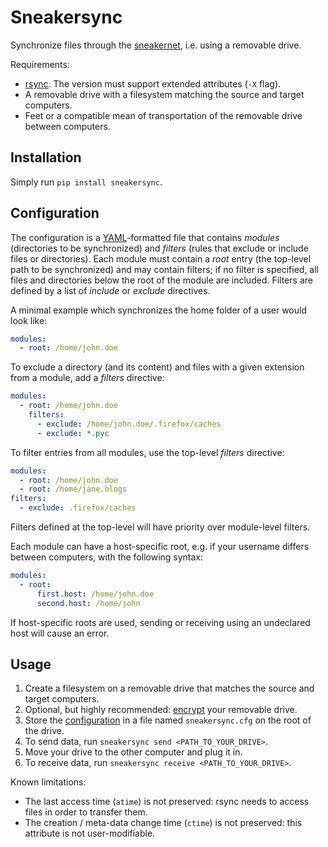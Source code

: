 # Sneakersync

Synchronize files through the [sneakernet](https://en.wikipedia.org/wiki/Sneakernet), i.e. using a removable drive.

Requirements:

* [rsync](https://rsync.samba.org/). The version must support extended attributes (`-X` flag).
* A removable drive with a filesystem matching the source and target computers.
* Feet or a compatible mean of transportation of the removable drive between computers.

## Installation

Simply run `pip install sneakersync`.

## Configuration

The configuration is a [YAML](https://en.wikipedia.org/wiki/YAML)-formatted file that contains *modules* (directories to be synchronized) and *filters* (rules that exclude or include files or directories). Each module must contain a *root* entry (the top-level path to be synchronized) and may contain filters; if no filter is specified, all files and directories below the root of the module are included. Filters are defined by a list of *include* or *exclude* directives.

A minimal example which synchronizes the home folder of a user would look like:
```yaml
modules:
  - root: /home/john.doe
```

To exclude a directory (and its content) and files with a given extension from a module, add a *filters* directive:
```yaml
modules:
  - root: /home/john.doe
    filters:
      - exclude: /home/john.doe/.firefox/caches
      - exclude: *.pyc
```

To filter entries from all modules, use the top-level *filters* directive:
```yaml
modules:
  - root: /home/john.doe
  - root: /home/jane.blogs
filters:
  - exclude: .firefox/caches
```

Filters defined at the top-level will have priority over module-level filters.

Each module can have a host-specific root, e.g. if your username differs between computers, with the following syntax:

```yaml
modules:
  - root: 
      first.host: /home/john.doe
      second.host: /home/john
```

If host-specific roots are used, sending or receiving using an undeclared host will cause an error.

## Usage

1. Create a filesystem on a removable drive that matches the source and target computers. 
2. Optional, but highly recommended: [encrypt](https://en.wikipedia.org/wiki/Disk_encryption) your removable drive.
3. Store the [configuration](#configuration) in a file named `sneakersync.cfg` on the root of the drive.
4. To send data, run `sneakersync send <PATH_TO_YOUR_DRIVE>`.
5. Move your drive to the other computer and plug it in.
6. To receive data, run `sneakersync receive <PATH_TO_YOUR_DRIVE>`.

Known limitations:
* The last access time (`atime`) is not preserved: rsync needs to access files in order to transfer them.
* The creation / meta-data change time (`ctime`) is not preserved: this attribute is not user-modifiable.
